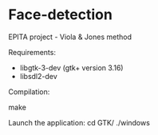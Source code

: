 # Face-detection
EPITA project - Viola &amp; Jones method

Requirements:

- libgtk-3-dev (gtk+ version 3.16)
- libsdl2-dev

Compilation:

make 

Launch the application: 
cd GTK/
./windows
